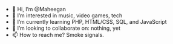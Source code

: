 - 👋 Hi, I’m @Maheegan
- 👀 I’m interested in music, video games, tech
- 🌱 I’m currently learning PHP, HTML/CSS, SQL, and JavaScript
- 💞️ I’m looking to collaborate on: nothing, yet
- 📫 How to reach me? Smoke signals.

<!---
Maheegan/Maheegan is a ✨ special ✨ repository because its `README.md` (this file) appears on your GitHub profile.
You can click the Preview link to take a look at your changes.
--->
